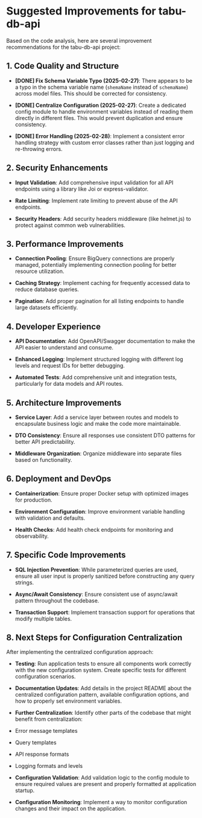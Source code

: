 # Suggested Improvements for tabu-db-api

Based on the code analysis, here are several improvement recommendations for the tabu-db-api project:

## 1. Code Quality and Structure

- **[DONE] Fix Schema Variable Typo (2025-02-27)**: There appears to be a typo in the schema variable name (`shemaName` instead of `schemaName`) across model files. This should be corrected for consistency.
    
- **[DONE] Centralize Configuration (2025-02-27)**: Create a dedicated config module to handle environment variables instead of reading them directly in different files. This would prevent duplication and ensure consistency.
    
- **[DONE] Error Handling (2025-02-28)**: Implement a consistent error handling strategy with custom error classes rather than just logging and re-throwing errors.

## 2. Security Enhancements

- **Input Validation**: Add comprehensive input validation for all API endpoints using a library like Joi or express-validator.
    
- **Rate Limiting**: Implement rate limiting to prevent abuse of the API endpoints.
    
- **Security Headers**: Add security headers middleware (like helmet.js) to protect against common web vulnerabilities.

## 3. Performance Improvements

- **Connection Pooling**: Ensure BigQuery connections are properly managed, potentially implementing connection pooling for better resource utilization.
    
- **Caching Strategy**: Implement caching for frequently accessed data to reduce database queries.
    
- **Pagination**: Add proper pagination for all listing endpoints to handle large datasets efficiently.

## 4. Developer Experience

- **API Documentation**: Add OpenAPI/Swagger documentation to make the API easier to understand and consume.
    
- **Enhanced Logging**: Implement structured logging with different log levels and request IDs for better debugging.
    
- **Automated Tests**: Add comprehensive unit and integration tests, particularly for data models and API routes.

## 5. Architecture Improvements

- **Service Layer**: Add a service layer between routes and models to encapsulate business logic and make the code more maintainable.
    
- **DTO Consistency**: Ensure all responses use consistent DTO patterns for better API predictability.
    
- **Middleware Organization**: Organize middleware into separate files based on functionality.

## 6. Deployment and DevOps

- **Containerization**: Ensure proper Docker setup with optimized images for production.
    
- **Environment Configuration**: Improve environment variable handling with validation and defaults.
    
- **Health Checks**: Add health check endpoints for monitoring and observability.

## 7. Specific Code Improvements

- **SQL Injection Prevention**: While parameterized queries are used, ensure all user input is properly sanitized before constructing any query strings.
    
- **Async/Await Consistency**: Ensure consistent use of async/await pattern throughout the codebase.
    
- **Transaction Support**: Implement transaction support for operations that modify multiple tables.

## 8. Next Steps for Configuration Centralization

After implementing the centralized configuration approach:

- **Testing**: Run application tests to ensure all components work correctly with the new configuration system. Create specific tests for different configuration scenarios.

- **Documentation Updates**: Add details in the project README about the centralized configuration pattern, available configuration options, and how to properly set environment variables.

- **Further Centralization**: Identify other parts of the codebase that might benefit from centralization:
- Error message templates
- Query templates
- API response formats
- Logging formats and levels

- **Configuration Validation**: Add validation logic to the config module to ensure required values are present and properly formatted at application startup.

- **Configuration Monitoring**: Implement a way to monitor configuration changes and their impact on the application.
